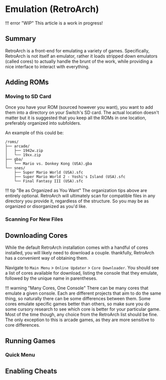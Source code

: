 # Emulation (RetroArch)

!!! error "WIP"
    This article is a work in progress!

## Summary

RetroArch is a front-end for emulating a variety of games. Specifically, RetroArch is not itself an emulator, rather it loads stripped down emulators (called cores) to actually handle the brunt of the work, while providing a nice interface to interact with everything.

## Adding ROMs

### Moving to SD Card

Once you have your ROM (sourced however you want), you want to add them into a directory on your Switch's SD card. The actual location doesn't matter but it is suggested that you keep all the ROMs in one location, preferably organized into subfolders.

An example of this could be:
```
/roms/
├── arcade/
│   ├── 1942w.zip
│   └── 19xx.zip
├── gba/
│   └── Mario vs. Donkey Kong (USA).gba
└── snes/
    ├── Super Mario World (USA).sfc
    ├── Super Mario World 2 - Yoshi's Island (USA).sfc
    └── Final Fantasy III (USA).sfc
```

!!! tip "Be as Organized as You Want"
    The organization tips above are entirely optional. RetroArch will ultimately scan for compatible files in any directory you provide it, regardless of the structure. So you may be as organized or disorganized as you'd like.  

### Scanning For New Files

## Downloading Cores

While the default RetroArch installation comes with a handful of cores installed, you will likely need to download a couple. thankfully, RetroArch has a convenient way of obtaining them.

Navigate to `Main Menu` > `Online Updater` > `Core Downloader`. You should see a list of cores available for download, listing the console that they emulate, followed by the unique name in parentheses.

!!! warning "Many Cores, One Console"
    There can be many cores that emulate a given console. Each are different projects that aim to do the same thing, so naturally there can be some differences between them. Some cores emulate specific games better than others, so make sure you do some cursory research to see which core is better for your particular game. Most of the time though, any choice from the RetroArch list should be fine. The only exception to this is arcade games, as they are more sensitive to core differences.

## Running Games

### Quick Menu

## Enabling Cheats

